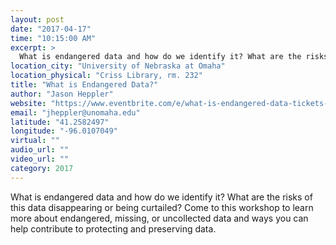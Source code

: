 ```yaml
---
layout: post
date: "2017-04-17"
time: "10:15:00 AM"
excerpt: >
  What is endangered data and how do we identify it? What are the risks of this data disappearing or being curtailed? Come to this workshop to...
location_city: "University of Nebraska at Omaha"
location_physical: "Criss Library, rm. 232"
title: "What is Endangered Data?"
author: "Jason Heppler"
website: "https://www.eventbrite.com/e/what-is-endangered-data-tickets-33012986732"
email: "jheppler@unomaha.edu"
latitude: "41.2582497"
longitude: "-96.0107049"
virtual: ""
audio_url: ""
video_url: ""
category: 2017
---
```


What is endangered data and how do we identify it? What are the risks of this data disappearing or being curtailed? Come to this workshop to learn more about endangered, missing, or uncollected data and ways you can help contribute to protecting and preserving data.
